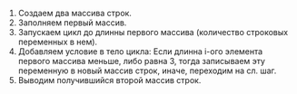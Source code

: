 1. Создаем два массива строк.
2. Заполняем первый массив.
3. Запускаем цикл до длинны первого массива (количество строковых переменных в нем).
4. Добавляем условие в тело цикла: Если длинна i-ого элемента первого массива меньше, либо равна 3, 
    тогда записываем эту переменную в новый массив строк, иначе, переходим на сл. шаг.
5. Выводим получившийся второй массив строк.